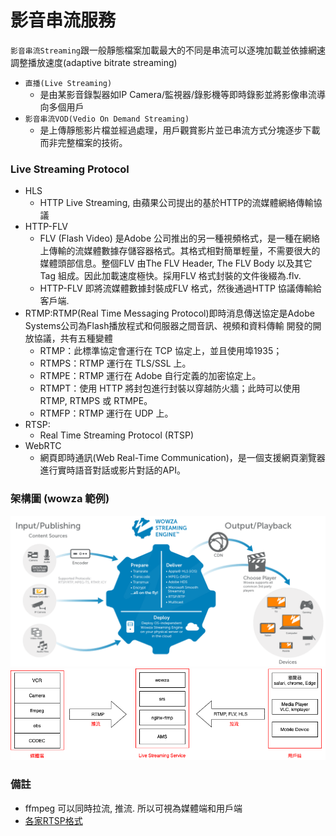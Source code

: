 # 影音串流服務
`影音串流Streaming`跟一般靜態檔案加載最大的不同是串流可以逐塊加載並依據網速調整播放速度(adaptive bitrate streaming)

- `直播(Live Streaming)`
  - 是由某影音錄製器如IP Camera/監視器/錄影機等即時錄影並將影像串流導向多個用戶
- `影音串流VOD(Vedio On Demand Streaming)`
  - 是上傳靜態影片檔並經過處理，用戶觀賞影片並已串流方式分塊逐步下載而非完整檔案的技術。

### Live Streaming Protocol
- HLS
  - HTTP Live Streaming, 由蘋果公司提出的基於HTTP的流媒體網絡傳輸協議
- HTTP-FLV
  - FLV (Flash Video) 是Adobe 公司推出的另一種視頻格式，是一種在網絡上傳輸的流媒體數據存儲容器格式。其格式相對簡單輕量，不需要很大的媒體頭部信息。整個FLV 由The FLV Header, The FLV Body 以及其它Tag 組成。因此加載速度極快。採用FLV 格式封裝的文件後綴為.flv.
  - HTTP-FLV 即將流媒體數據封裝成FLV 格式，然後通過HTTP 協議傳輸給客戶端.
- RTMP:RTMP(Real Time Messaging Protocol)即時消息傳送協定是Adobe Systems公司為Flash播放程式和伺服器之間音訊、視頻和資料傳輸 開發的開放協議，共有五種變體
  - RTMP：此標準協定會運行在 TCP 協定上，並且使用埠1935；
  - RTMPS：RTMP 運行在 TLS/SSL 上。
  - RTMPE：RTMP 運行在 Adobe 自行定義的加密協定上。
  - RTMPT：使用 HTTP 將封包進行封裝以穿越防火牆；此時可以使用 RTMP, RTMPS 或 RTMPE。
  - RTMFP：RTMP 運行在 UDP 上。
- RTSP:
  - Real Time Streaming Protocol (RTSP)
- WebRTC
  - 網頁即時通訊(Web Real-Time Communication)，是一個支援網頁瀏覽器進行實時語音對話或影片對話的API。
### 架構圖 (wowza 範例)
![wowza 範例](./pic/typical-streaming-workflow-1500x718.png)  
![](./pic/livestream.png)

### 備註
- ffmpeg 可以同時拉流, 推流. 所以可視為媒體端和用戶端
- [各家RTSP格式](https://mofulls.pixnet.net/blog/post/359930523-%E5%90%84%E5%AE%B6rtsp%E6%A0%BC%E5%BC%8F)   
